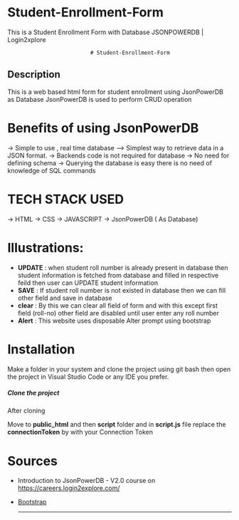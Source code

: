 # Student-Enrollment-Form
This is a Student Enrollment Form with Database JSONPOWERDB | Login2xplore

                              # Student-Enrollment-Form
## Description 
This is a web based html form for student enrollment using JsonPowerDB as Database 
JsonPowerDB is used to perform CRUD operation 


# Benefits of using JsonPowerDB
-> Simple to use , real time database
--> Simplest way to retrieve data in a JSON format.
-> Backends code is not required for database 
-> No need for defining schema 
-> Querying the database is easy there is no need  of knowledge of SQL commands

# TECH STACK USED
-> HTML
-> CSS
-> JAVASCRIPT 
-> JsonPowerDB ( As Database)

# Illustrations:
* **UPDATE** : when student roll number is already present in database then student information is fetched from database and filled in respective feild then user can UPDATE student information 
* **SAVE** : If student roll number is not existed in database then we can fill other field and save in database
* **clear** : By this we can clear all field of form and with this except first field (roll-no) other field are disabled until user enter any roll number
* **Alert** : This website uses disposable Alter prompt using bootstrap

# Installation

  Make a folder in your system and clone the project using git bash then open the project in Visual Studio Code or any IDE you prefer.
  ##### Clone the project 

   After cloning 

  Move to **public_html** and then **script** folder and in **script.js** file replace the **connectionToken** by with your Connection Token

  # Sources
  * Introduction to JsonPowerDB - V2.0 course  on https://careers.login2explore.com/
  * [Bootstrap](https://getbootstrap.com/docs/5.0/getting-started/introduction/) 

    **************************************************************************************************************************************************

